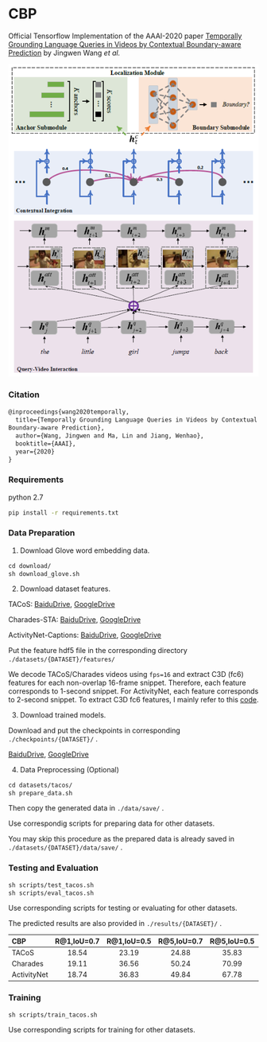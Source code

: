 # CBP
Official Tensorflow Implementation of the AAAI-2020 paper [Temporally Grounding Language Queries in Videos by Contextual Boundary-aware Prediction](https://arxiv.org/abs/1909.05010) by Jingwen Wang *et al.*

![alt text](method.png)

### Citation

    @inproceedings{wang2020temporally,
      title={Temporally Grounding Language Queries in Videos by Contextual Boundary-aware Prediction},
      author={Wang, Jingwen and Ma, Lin and Jiang, Wenhao},
      booktitle={AAAI},
      year={2020}
    }

### Requirements
python 2.7
``` bash
pip install -r requirements.txt
```

### Data Preparation
1. Download Glove word embedding data.
``` shell
cd download/
sh download_glove.sh
```

2. Download dataset features.

TACoS: [BaiduDrive](https://pan.baidu.com/s/1OfaQW9622iGor-qXDWbwLA), [GoogleDrive](https://drive.google.com/file/d/13JLnFhSzi8MPRzOG2Ao_q-J5-T5tewcg/view?usp=sharing)

Charades-STA: [BaiduDrive](https://pan.baidu.com/s/1ODW4JIXfCCIbozPcaD_-UA), [GoogleDrive](https://drive.google.com/file/d/1Df2MUL0o0kpxD1IvCCtpazukt4fdMX0a/view?usp=sharing)

ActivityNet-Captions: [BaiduDrive](https://pan.baidu.com/s/1W9S7_nHf3nzDm1TDjm0YBA), [GoogleDrive](https://drive.google.com/file/d/1pkIDiKzzLJwgzkDFumIeOrssLxJhSmox/view?usp=sharing)

Put the feature hdf5 file in the corresponding directory `./datasets/{DATASET}/features/`

We decode TACoS/Charades videos using `fps=16` and extract C3D (fc6) features for each non-overlap 16-frame snippet. Therefore, each feature corresponds to 1-second snippet. For ActivityNet, each feature corresponds to 2-second snippet. To extract C3D fc6 features, I mainly refer to this [code](https://github.com/yyuanad/Pytorch_C3D_Feature_Extractor).

3. Download trained models.

Download and put the checkpoints in corresponding `./checkpoints/{DATASET}/` .

[BaiduDrive](https://pan.baidu.com/s/1Xr9u5WNq_7KlUHiwC9Lbyw), [GoogleDrive](https://drive.google.com/drive/folders/1TBXGyg1slYbX1JaBD3nfG1zkXzUZlWCH?usp=sharing)


4. Data Preprocessing (Optional)
``` shell
cd datasets/tacos/
sh prepare_data.sh
```
Then copy the generated data in `./data/save/` .

Use correspondig scripts for preparing data for other datasets.

You may skip this procedure as the prepared data is already saved in `./datasets/{DATASET}/data/save/` .

### Testing and Evaluation

``` shell
sh scripts/test_tacos.sh
sh scripts/eval_tacos.sh
```
Use corresponding scripts for testing or evaluating for other datasets.

The predicted results are also provided in `./results/{DATASET}/` .

| CBP              | R@1,IoU=0.7 | R@1,IoU=0.5 | R@5,IoU=0.7 | R@5,IoU=0.5 |    mIoU     |
| :--------------- |     :-:     |     :-:     |     :-:     |     :-:     |     :-:     |
| TACoS            |   18.54     |    23.19    |    24.88    |     35.83   |    20.46    |
| Charades         |   19.11     |    36.56    |    50.24    |     70.99   |    35.85    |
| ActivityNet      |   18.74     |    36.83    |    49.84    |     67.78   |    37.98    |

### Training

``` shell
sh scripts/train_tacos.sh
```
Use corresponding scripts for training for other datasets.